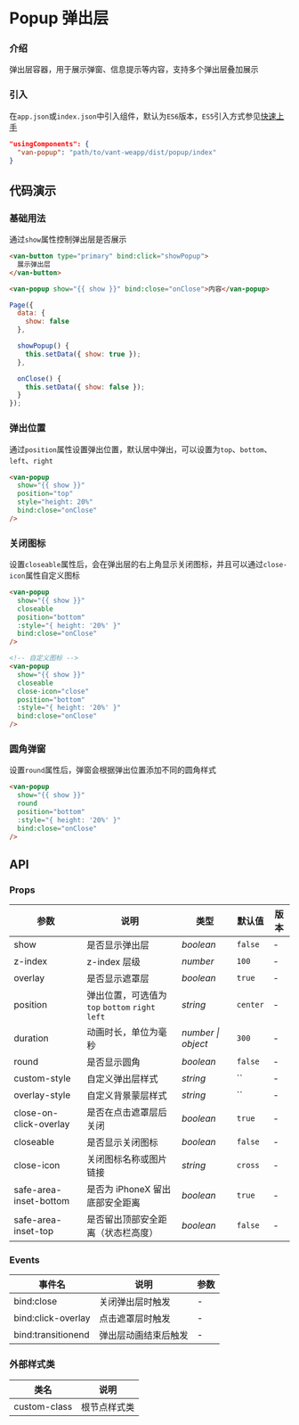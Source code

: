 # Popup 弹出层

### 介绍

弹出层容器，用于展示弹窗、信息提示等内容，支持多个弹出层叠加展示

### 引入

在`app.json`或`index.json`中引入组件，默认为`ES6`版本，`ES5`引入方式参见[快速上手](#/quickstart)

```json
"usingComponents": {
  "van-popup": "path/to/vant-weapp/dist/popup/index"
}
```

## 代码演示

### 基础用法

通过`show`属性控制弹出层是否展示

```html
<van-button type="primary" bind:click="showPopup">
  展示弹出层
</van-button>

<van-popup show="{{ show }}" bind:close="onClose">内容</van-popup>
```

```javascript
Page({
  data: {
    show: false
  },

  showPopup() {
    this.setData({ show: true });
  },

  onClose() {
    this.setData({ show: false });
  }
});
```

### 弹出位置

通过`position`属性设置弹出位置，默认居中弹出，可以设置为`top`、`bottom`、`left`、`right`

```html
<van-popup
  show="{{ show }}"
  position="top"
  style="height: 20%"
  bind:close="onClose"
/>
```

### 关闭图标

设置`closeable`属性后，会在弹出层的右上角显示关闭图标，并且可以通过`close-icon`属性自定义图标

```html
<van-popup
  show="{{ show }}"
  closeable
  position="bottom"
  :style="{ height: '20%' }"
  bind:close="onClose"
/>

<!-- 自定义图标 -->
<van-popup
  show="{{ show }}"
  closeable
  close-icon="close"
  position="bottom"
  :style="{ height: '20%' }"
  bind:close="onClose"
/>
```

### 圆角弹窗

设置`round`属性后，弹窗会根据弹出位置添加不同的圆角样式

```html
<van-popup
  show="{{ show }}"
  round
  position="bottom"
  :style="{ height: '20%' }"
  bind:close="onClose"
/>
```

## API

### Props

| 参数 | 说明 | 类型 | 默认值 | 版本 |
|-----------|-----------|-----------|-------------|-------------|
| show | 是否显示弹出层 | *boolean* | `false` | - |
| z-index | z-index 层级 | *number* | `100` | - |
| overlay | 是否显示遮罩层 | *boolean* | `true` | - |
| position | 弹出位置，可选值为 `top` `bottom` `right` `left` | *string* | `center` | - |
| duration | 动画时长，单位为毫秒 | *number \| object* | `300` | - |
| round | 是否显示圆角 | *boolean* | `false` | - |
| custom-style | 自定义弹出层样式 | *string* | `` | - |
| overlay-style | 自定义背景蒙层样式 | *string* | `` | - |
| close-on-click-overlay | 是否在点击遮罩层后关闭 | *boolean* | `true` | - |
| closeable | 是否显示关闭图标 | *boolean* | `false` | - |
| close-icon | 关闭图标名称或图片链接 | *string* | `cross` | - |
| safe-area-inset-bottom | 是否为 iPhoneX 留出底部安全距离 | *boolean* | `true` | - |
| safe-area-inset-top | 是否留出顶部安全距离（状态栏高度） | *boolean* | `false` | - |

### Events

| 事件名 | 说明 | 参数 |
|-----------|-----------|-----------|
| bind:close | 关闭弹出层时触发 | - |
| bind:click-overlay | 点击遮罩层时触发 | - |
| bind:transitionend | 弹出层动画结束后触发 | - |

### 外部样式类

| 类名 | 说明 |
|-----------|-----------|
| custom-class | 根节点样式类 |
